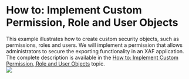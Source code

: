 # How to: Implement Custom Permission, Role and User Objects


<p>This example illustrates how to create custom security objects, such as permissions, roles and users. We will implement a permission that allows administrators to secure the exporting functionality in an XAF application. The complete description is available in the <a href="http://documentation.devexpress.com/#Xaf/CustomDocument3384"><u>How to: Implement Custom Permission, Role and User Objects</u></a> topic.<br><img src="https://raw.githubusercontent.com/DevExpress-Examples/how-to-implement-custom-permission-role-and-user-objects-e3794/17.1.6+/media/00ffc31d-8a0d-47e5-a763-d7f07e79e52d.png"></p>

<br/>


